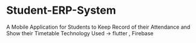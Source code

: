 # Student-ERP-System
A Mobile Application for Students to Keep Record of their Attendance and Show their Timetable 
Technology Used -> flutter , Firebase
